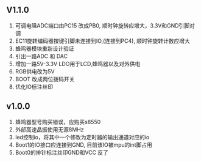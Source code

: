 
## V1.1.0
1. 可调电阻ADC端口由PC15 改成PB0, 顺时钟旋转应增大，3.3V和GND引脚对调
2. EC11旋转编码器按键引脚未连接到IO,(连接到PC4), 顺时钟旋转计数应增大
3. 蜂鸣器模块重新设计验证
4. 引出一路ADC 和 DAC
5. 增加一路5V-3.3V LDO用于LCD,蜂鸣器以及对外供电
6. RGB供电改为5V
7. BOOT 改成两位拨码开关
8. 优化IO标注丝印

## v1.0.0 
1. 蜂鸣器型号购买错误，应购买s8550
2. 外部高速晶振使用无源8MHz
3. led控制io，将其中一个修改为定时器的输出通道对应的io
4. Boot1的IO接口应连接到GND, 目前该IO被mpu的int脚占用
5. Boot0的排针标注丝印GND和VCC 反了
